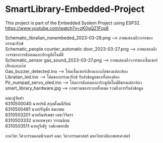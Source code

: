 # SmartLibrary-Embedded-Project

This project is part of the Embedded System Project using ESP32.
https://www.youtube.com/watch?v=zK0gQZ1Fcp8 

Schematic_libralian_nonembeded_2023-03-28.png --> ภาพแสดงผังวงจรของบรรณารักษ์  
Schematic_people counter_automatic door_2023-03-27.png --> ภาพแสดงผังวงจรของการนับคนและประตูอัตโนมัติ  
Schematic_sensor gas_sound_2023-03-27.png --> ภาพแสดงผังวงจรของเซ็นเซอร์เสียงและแก๊ส  
Gas_buzzer_detected.ino --> โค้ดเซ็นเซอร์เสียงและแก๊สของแต่ละห้อง  
Libralian_led.ino --> โค้ดของบรรณารักษ์ รับส่งข้อมูลของทั้งสองห้อง  
Pir_numpad_servo_oled.ino --> โค้ดการนับคนและประตูอัตโนมัติของแต่ละห้อง  
smart_library_hardware.jpg --> ภาพรวมของระบบทั้งหมด รวมถึงการรับส่งข้อมูล  

คณะผู้จัดทำ  
6310500040 นายปรมี สกุลตั้งมณีรัตน์  
6310500481 นายปรัญชัย สมเกษม  
6310503201 นายกัณฑ์เพชร เตชะวิจิตรา  
6310503332 นายเทพจุฑา วรรณนิยม  
6310503511 นายภูริณัฐ วงศ์เกษตรชัย  

ภาควิชา วิศวกรรมคอมพิวเตอร์ คณะ วิศวกรรมศาสตร์ มหาวิทยาลัยเกษตรศาสตร์
